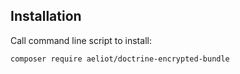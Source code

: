 ## Installation

Call command line script to install:
```shell
composer require aeliot/doctrine-encrypted-bundle
```
